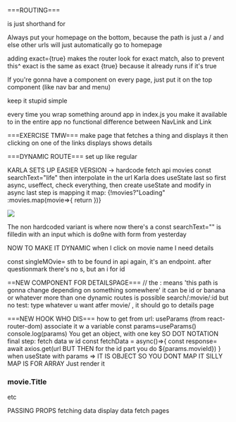 ===ROUTING===

<App  /> is just shorthand for
<App></App>

<Switch>
<Route path='/Contact' component={Contactpage}}/>
<Route path='/About' component={AboutPage}/>
<Route path='/'component={Homepage}>
</Switch>

Always put your homepage on the bottom, because the path is just a / and else other urls will just automatically go to homepage

adding exact={true} makes the router look for exact match, also to prevent this^
exact is the same as exact {true} because it already runs if it's true

If you're gonna have a component on every page, just put it on the top component (like nav bar and menu)

keep it stupid simple

every time you wrap something around app in index.js you make it available to in the entire app
no functional difference between NavLink and Link

===EXERCISE TMW===
make page that fetches a thing and displays it
then
clicking on one of the links displays shows details

===DYNAMIC ROUTE===
set up like regular

KARLA SETS UP EASIER VERSION
-> hardcode
fetch api movies
const searchText="life"
then interpolate in the url
Karla does useState last
so first async, useffect, check everything, then create useState and modify in async
last step is mapping it
map:
{!movies?"Loading"
:movies.map(movie=>{
return
})}

<img src={}>

The non hardcoded variant is where now there's a const searchText="" is filledin with an input which is do9ne with form from yesterday

NOW TO MAKE IT DYNAMIC
when I click on movie name I need details

const singleMOvie= sth to be found in api again, it's an endpoint. after questionmark there's no s, but an i for id

==NEW COMPONENT FOR DETAILSPAGE===
<Route path="/movie/:id"> // the : means 'this path is gonna change depending on something somewhere' it can be id or banana or whatever
more than one dynamic routes is possible
search/:movie/:id
but no
test: type whatever u want atfer movie/ , it should go to details page

<Link to ={movie/${movieId}} >

===NEW HOOK WHO DIS===
how to get from url:
useParams (from react-router-dom)
associate it w a variable
const params=useParams()
console.log(params)
You get an object, with one key SO DOT NOTATION
final step:
fetch data w id
const fetchData = async()=>{
const response= await axios.get(url BUT THEN for the id part you do ${params.movieId})
}
when useState with params => IT IS OBJECT
SO YOU DONT MAP
IT SILLY
MAP IS FOR ARRAY
Just render it

<h3>movie.Title</h3>
etc

PASSING PROPS
fetching data
display data
fetch pages
